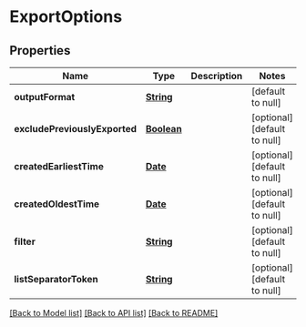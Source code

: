 # ExportOptions
## Properties

Name | Type | Description | Notes
------------ | ------------- | ------------- | -------------
**outputFormat** | [**String**](string) |  | [default to null]
**excludePreviouslyExported** | [**Boolean**](boolean) |  | [optional] [default to null]
**createdEarliestTime** | [**Date**](DateTime) |  | [optional] [default to null]
**createdOldestTime** | [**Date**](DateTime) |  | [optional] [default to null]
**filter** | [**String**](string) |  | [optional] [default to null]
**listSeparatorToken** | [**String**](string) |  | [optional] [default to null]

[[Back to Model list]](../README#documentation-for-models) [[Back to API list]](../README#documentation-for-api-endpoints) [[Back to README]](../README)

